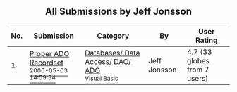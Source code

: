 ﻿<div align="center">

## All Submissions by Jeff Jonsson

</div>

No.  | Submission | Category | By   | User Rating
---- | ---------- | -------- | ---- | -----------
1 | [Proper ADO Recordset<br /><sup>2000-05-03 14:59:34</sup>](https://github.com/Planet-Source-Code/jeff-jonsson-proper-ado-recordset__1-7822) | [Databases/ Data Access/ DAO/ ADO<br /><sup>Visual Basic</sup>](../ByCategory/databases-data-access-dao-ado__1-6.md) | Jeff Jonsson | 4.7 (33 globes from 7 users)

